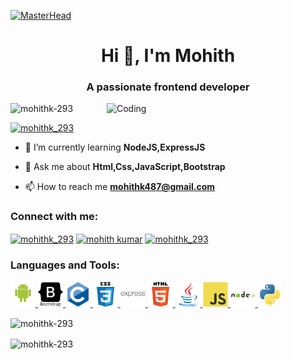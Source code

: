 [![MasterHead](https://i.pinimg.com/originals/cb/0d/13/cb0d139e178018df8b3e778369395ac7.gif)](https://Mohithk-293.io)
<h1 align="center">Hi 👋, I'm Mohith</h1>
<h3 align="center">A passionate frontend developer</h3>
<img align="right" alt="Coding" width="350" style="margin-bottom:20px " src="https://i.pinimg.com/originals/ef/16/e4/ef16e4e68b0d3cb81e6bb8a8c3258d7e.gif">
<p align="left"> <img src="https://komarev.com/ghpvc/?username=mohithk-293&label=Profile%20views&color=0e75b6&style=flat" alt="mohithk-293" /> </p>

<p align="left"> <a href="https://twitter.com/mohithk_293" target="blank"><img src="https://img.shields.io/twitter/follow/mohithk_293?logo=twitter&style=for-the-badge" alt="mohithk_293" /></a> </p>

- 🌱 I’m currently learning **NodeJS,ExpressJS**

- 💬 Ask me about **Html,Css,JavaScript,Bootstrap**

- 📫 How to reach me **mohithk487@gmail.com**

<h3 align="left">Connect with me:</h3>
<p align="left">
<a href="https://twitter.com/mohithk_293" target="blank"><img align="center" src="https://raw.githubusercontent.com/rahuldkjain/github-profile-readme-generator/master/src/images/icons/Social/twitter.svg" alt="mohithk_293" height="30" width="40" /></a>
<a href="https://linkedin.com/in/mohith kumar" target="blank"><img align="center" src="https://raw.githubusercontent.com/rahuldkjain/github-profile-readme-generator/master/src/images/icons/Social/linked-in-alt.svg" alt="mohith kumar" height="30" width="40" /></a>
<a href="https://instagram.com/mohithk_293" target="blank"><img align="center" src="https://raw.githubusercontent.com/rahuldkjain/github-profile-readme-generator/master/src/images/icons/Social/instagram.svg" alt="mohithk_293" height="30" width="40" /></a>
</p>

<h3 align="left">Languages and Tools:</h3>
<p align="left"> <a href="https://developer.android.com" target="_blank" rel="noreferrer"> <img src="https://raw.githubusercontent.com/devicons/devicon/master/icons/android/android-original-wordmark.svg" alt="android" width="40" height="40"/> </a> <a href="https://getbootstrap.com" target="_blank" rel="noreferrer"> <img src="https://raw.githubusercontent.com/devicons/devicon/master/icons/bootstrap/bootstrap-plain-wordmark.svg" alt="bootstrap" width="40" height="40"/> </a> <a href="https://www.cprogramming.com/" target="_blank" rel="noreferrer"> <img src="https://raw.githubusercontent.com/devicons/devicon/master/icons/c/c-original.svg" alt="c" width="40" height="40"/> </a> <a href="https://www.w3schools.com/css/" target="_blank" rel="noreferrer"> <img src="https://raw.githubusercontent.com/devicons/devicon/master/icons/css3/css3-original-wordmark.svg" alt="css3" width="40" height="40"/> </a> <a href="https://expressjs.com" target="_blank" rel="noreferrer"> <img src="https://raw.githubusercontent.com/devicons/devicon/master/icons/express/express-original-wordmark.svg" alt="express" width="40" height="40"/> </a> <a href="https://www.w3.org/html/" target="_blank" rel="noreferrer"> <img src="https://raw.githubusercontent.com/devicons/devicon/master/icons/html5/html5-original-wordmark.svg" alt="html5" width="40" height="40"/> </a> <a href="https://www.java.com" target="_blank" rel="noreferrer"> <img src="https://raw.githubusercontent.com/devicons/devicon/master/icons/java/java-original.svg" alt="java" width="40" height="40"/> </a> <a href="https://developer.mozilla.org/en-US/docs/Web/JavaScript" target="_blank" rel="noreferrer"> <img src="https://raw.githubusercontent.com/devicons/devicon/master/icons/javascript/javascript-original.svg" alt="javascript" width="40" height="40"/> </a> <a href="https://nodejs.org" target="_blank" rel="noreferrer"> <img src="https://raw.githubusercontent.com/devicons/devicon/master/icons/nodejs/nodejs-original-wordmark.svg" alt="nodejs" width="40" height="40"/> </a> <a href="https://www.python.org" target="_blank" rel="noreferrer"> <img src="https://raw.githubusercontent.com/devicons/devicon/master/icons/python/python-original.svg" alt="python" width="40" height="40"/> </a> </p>

<p><img align="center" src="https://github-readme-stats.vercel.app/api/top-langs?username=mohithk-293&show_icons=true&locale=en&layout=compact" alt="mohithk-293" /></p>

<p><img align="center" src="https://github-readme-streak-stats.herokuapp.com/?user=mohithk-293&" alt="mohithk-293" /></p>


